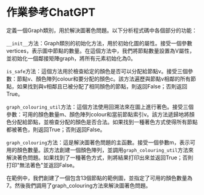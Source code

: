 # 作業參考ChatGPT

定義一個Graph類別，用於解決圖著色問題。以下分析程式碼中各個部分的功能：

```__init__```方法：Graph類別的初始化方法，用於初始化圖的屬性。接受一個參數vertices，表示圖中節點的數量。在這個方法中，我們將節點數量設置為V屬性，並初始化一個鄰接矩陣graph，將所有元素初始化為0。

```is_safe```方法：這個方法用於檢查給定的顏色是否可以分配給節點v。接受三個參數：節點v、顏色陣列colour和要分配的顏色c。該方法遍歷與節點v相鄰的所有節點，如果找到與v相鄰且已被分配了相同顏色的節點，則返回False；否則返回True。

```graph_colouring_util```方法：這個方法使用回溯法來在圖上進行著色。接受三個參數：可用的顏色數量m、顏色陣列colour和當前節點索引v。該方法遞歸地將顏色分配給節點，並檢查分配的顏色是否合法。如果找到一種著色方式使得所有節點都被著色，則返回True；否則返回False。

```graph_colouring```方法：這是解決圖著色問題的主函數。接受一個參數m，表示可用的顏色數量。該方法創建一個顏色陣列，並調用```graph_colouring_util```方法來解決著色問題。如果找到了一種著色方式，則將結果打印出來並返回True；否則打印"無法著色"並返回False。

在範例中，我們創建了一個包含13個節點的範例圖，並指定了可用的顏色數量為7。然後我們調用了graph_colouring方法來解決圖著色問題。






